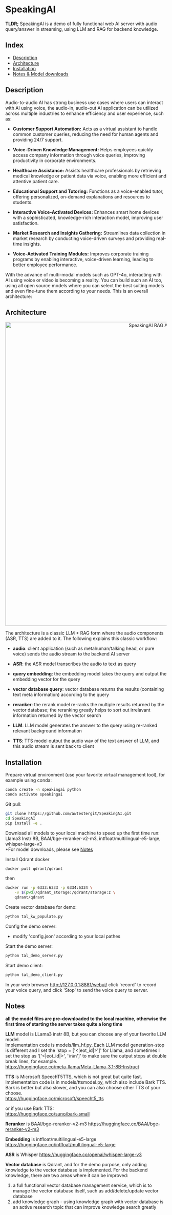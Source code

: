 # SpeakingAI

**TLDR;** SpeakingAI is a demo of fully functional web AI server with audio query/answer in streaming, using LLM and RAG for backend knowledge.

## Index

* [Description](#description)
* [Architecture](#architecture)
* [Installation](#installation)
* [Notes & Model downloads](#notes)

## Description

Audio-to-audio AI has strong business use cases where users can interact with AI using voice, the audio-in, audio-out AI application can be utilized across multiple industries to enhance efficiency and user experience, such as:

- **Customer Support Automation:** Acts as a virtual assistant to handle common customer queries, reducing the need for human agents and providing 24/7 support.

- **Voice-Driven Knowledge Management:** Helps employees quickly access company information through voice queries, improving productivity in corporate environments.

- **Healthcare Assistance:** Assists healthcare professionals by retrieving medical knowledge or patient data via voice, enabling more efficient and attentive patient care.

- **Educational Support and Tutoring:** Functions as a voice-enabled tutor, offering personalized, on-demand explanations and resources to students.

- **Interactive Voice-Activated Devices:** Enhances smart home devices with a sophisticated, knowledge-rich interaction model, improving user satisfaction.

- **Market Research and Insights Gathering:** Streamlines data collection in market research by conducting voice-driven surveys and providing real-time insights.

- **Voice-Activated Training Modules:** Improves corporate training programs by enabling interactive, voice-driven learning, leading to better employee performance.

With the advance of multi-modal models such as GPT-4o, interacting with AI using voice or video is becoming a reality. You can build such an AI too, using all open source models where you can select the best suiting models and even fine-tune them according to your needs. This is an overall architecture:

## Architecture
<p align='center'>
  <img width="948" alt="SpeakingAI RAG Architecture" src="https://github.com/user-attachments/assets/cd8b50a4-7921-4556-b9d6-70b1ff761ad3">
</p>

The architecture is a classic LLM + RAG form where the audio components (ASR, TTS) are added to it. The following explains this classic workflow:

- **audio**: client application (such as metahuman/talking head, or pure voice) sends the audio stream to the backend AI server

- **ASR**: the ASR model transcribes the audio to text as query

- **query embedding**: the embedding model takes the query and output the embedding vector for the query

- **vector database query**: vector database returns the results (containing text meta information) according to the query

- **reranker**: the rerank model re-ranks the multiple results returned by the vector database; the reranking greatly helps to sort out irrelavant information returned by the vector search

- **LLM**: LLM model generates the answer to the query using re-ranked relevant background information

- **TTS**: TTS model output the audio wav of the text answer of LLM, and this audio stream is sent back to client

## Installation
Prepare virtual environment (use your favorite virtual management tool), for example using conda:
```bash
conda create -n speakingai python
conda activate speakingai
```

Git pull:
```bash
git clone https://github.com/awtestergit/SpeakingAI.git
cd SpeakingAI
pip install -e .
```

Download all models to your local machine to speed up the first time run: <br>
Llama3 Instr 8B, BAAI/bge-reranker-v2-m3, intfloat/multilingual-e5-large, whisper-large-v3 <br>
*For model downloads, please see [Notes](#notes)

Install Qdrant docker
```bash
docker pull qdrant/qdrant
```
then
```bash
docker run -p 6333:6333 -p 6334:6334 \
    -v $(pwd)/qdrant_storage:/qdrant/storage:z \
    qdrant/qdrant
```

Create vector database for demo:
```bash
python tal_kw_populate.py
```
Config the demo server:

* modify 'config.json' according to your local pathes

Start the demo server:
```bash
python tal_demo_server.py
```
Start demo client:
```bash
python tal_demo_client.py
```

In your web browser
http://127.0.0.1:8881/webui/
click 'record' to record your voice query, and click 'Stop' to send the voice query to server.

## Notes
**all the model files are pre-downloaded to the local machine, otherwise the first time of starting the server takes quite a long time**

**LLM** model is LLama3 instr 8B, but you can choose any of your favorite LLM model. <br>
Implementation code is models/llm_hf.py. Each LLM model generation-stop is different and I set the 'stop = ['<|eot_id|>']' for Llama, and sometimes I set the stop as '['<|eot_id|>', '\n\n']' to make sure the output stops at double break lines, for example. <br>
https://huggingface.co/meta-llama/Meta-Llama-3.1-8B-Instruct

**TTS** is Microsoft SpeechT5TTS, which is not great but quite fast. <br>
Implementation code is in models/ttsmodel.py, which also include Bark TTS. Bark is better but also slower, and you can also choose other TTS of your choose. <br>
https://huggingface.co/microsoft/speecht5_tts 

or if you use Bark TTS: <br>
https://huggingface.co/suno/bark-small

**Reranker** is BAAI/bge-reranker-v2-m3
https://huggingface.co/BAAI/bge-reranker-v2-m3

**Embedding** is intfloat/multilingual-e5-large
https://huggingface.co/intfloat/multilingual-e5-large

**ASR** is Whisper
https://huggingface.co/openai/whisper-large-v3

**Vector database** is Qdrant, and for the demo purpose, only adding knowledge to the vector database is implemented. For the backend knowledge, there are two areas where it can be improved:
1. a full functional vector database management service, which is to manage the vector database itself, such as add/delete/update vector database
2. add knowledge graph - using knowledge graph with vector database is an active research topic that can improve knowledge search greatly


